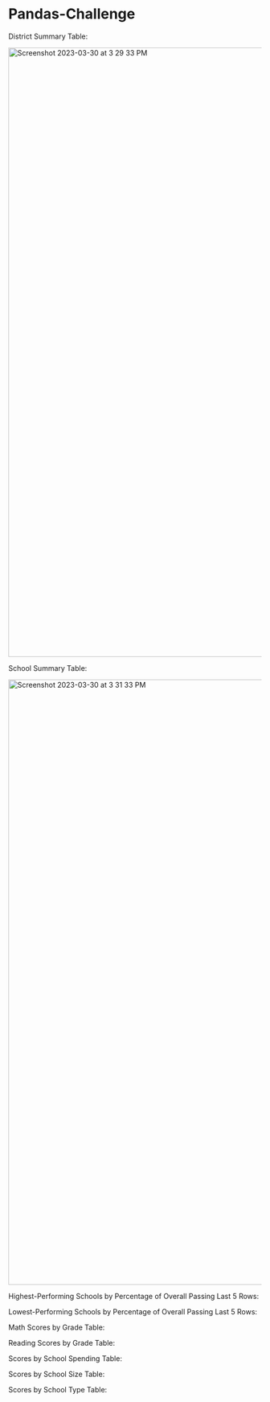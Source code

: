 # Pandas-Challenge

District Summary Table: 
                                                                                                                                
  <img width="1212" alt="Screenshot 2023-03-30 at 3 29 33 PM" src="https://user-images.githubusercontent.com/125215083/228957082-4d3723aa-6842-4626-88fc-8148c2017b6b.png">

School Summary Table: 

  <img width="1204" alt="Screenshot 2023-03-30 at 3 31 33 PM" src="https://user-images.githubusercontent.com/125215083/228957475-a157d990-cef7-4cdd-ac38-18625d95d831.png">

Highest-Performing Schools by Percentage of Overall Passing Last 5 Rows:
  
Lowest-Performing Schools by Percentage of Overall Passing Last 5 Rows: 
  
Math Scores by Grade Table: 
  
Reading Scores by Grade Table: 

Scores by School Spending Table: 

Scores by School Size Table: 

Scores by School Type Table: 


  

